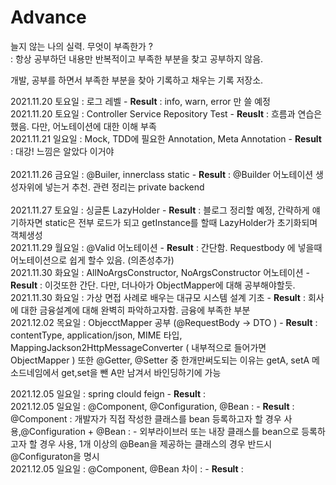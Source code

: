 # Advance 
 
늘지 않는 나의 실력. 무엇이 부족한가 ? <br>
: 항상 공부하던 내용만 반복적이고 부족한 부분을 찾고 공부하지 않음.

개발, 공부를 하면서 부족한 부분을 찾아 기록하고 채우는 기록 저장소.

2021.11.20 토요일 : 로그 레벨 - **Result** : info, warn, error 만 쓸 예정 <br>
2021.11.20 토요일 : Controller Service Repository Test - **Reuslt** : 흐름과 연습은 했음. 다만, 어노테이션에 대한 이해 부족 <br>
2021.11.21 일요일 : Mock, TDD에 필요한 Annotation, Meta Annotation - **Result** : 대강! 느낌은 알았다 이거야 <br>  
2021.11.26 금요일 : @Builer, innerclass static - **Result** :  @Builder 어노테이션 생성자위에 넣는거 추천. 관련 정리는 private backend<br>  
2021.11.27 토요일 : 싱글톤 LazyHolder - **Result** : 블로그 정리할 예정, 간략하게 얘기하자면 static은 전부 로드가 되고 getInstance를 할때 LazyHolder가 초기화되며 객체생성 <br>
2021.11.29 월요일 : @Valid 어노테이션 - **Result** :  간단함. Requestbody 에 넣을때 어노테이션으로 쉽게 할수 있음. (의존성추가)<br>
2021.11.30 화요일 : AllNoArgsConstructor, NoArgsConstructor 어노테이션 - **Result** :  이것또한 간단. 다만, 더나아가 ObjectMapper에 대해 공부해야할듯.<br>
2021.11.30 화요일 : 가상 면접 사례로 배우는 대규모 시스템 설계 기초 - **Result** : 회사에 대한 금융설계에 대해 완벽히 파악하고자함. 금융에 부족한 부분  <br>
2021.12.02 목요일 : ObjecctMapper 공부 (@RequestBody -> DTO ) - **Result** : contentType, application/json, MIME 타입, MappingJackson2HttpMessageConverter ( 내부적으로 들어가면 ObjectMapper ) 또한 @Getter, @Setter 중 한개만써도되는 이유는 getA, setA 메소드네임에서 get,set을 뺀 A만 남겨서 바인딩하기에 가능 <br>  

2021.12.05 일요일 : spring clould feign - **Result** :   <br>
2021.12.05 일요일 : @Component, @Configuration, @Bean : - **Result** :  
@Component : 개발자가 직접 작성한 클래스를 bean 등록하고자 할 경우 사용,@Configuration + @Bean : - 외부라이브러 또는 내장 클래스를 bean으로 등록하고자 할 경우 사용, 1개 이상의 @Bean을 제공하는 클래스의 경우 반드시 @Configuraton을 명시<br>
2021.12.05 일요일 : @Component, @Bean 차이 : - **Result** : <br>

